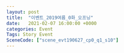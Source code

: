 ```yaml
---
layout: post
title:  "이벤트_2019여름_0화_오프닝"
date:   2021-02-07 16:00:00 +0000
categories: Event
Tags: Story Event
SceneCode: ["scene_evt190627_cp0_q1_s10"]
---
```

